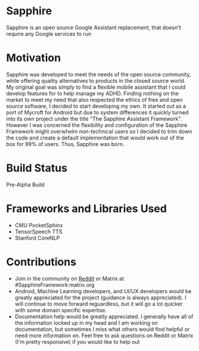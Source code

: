 # Sapphire
Sapphire is an open source Google Assistant replacement, that doesn't require any Google services to run

# Motivation
Sapphire was developed to meet the needs of the open source community, while offering quality alternatives to products in the closed source world. My original goal was simply to find a flexible mobile assistant that I could develop features for to help manage my ADHD. Finding nothing on the market to meet my need that also respected the ethics of free and open source software, I decided to start developing my own. It started out as a port of Mycroft for Android but due to system differences it quickly turned into its own project under the title "The Sapphire Assistant Framework". However I was concerned the flexibility and configuration of the Sapphire Framework might overwhelm non-technical users so I decided to trim down the code and create a default implementation that would work out of the box for 99% of users. Thus, Sapphire was born.

# Build Status
Pre-Alpha Build

# Frameworks and Libraries Used
* CMU PocketSphinx
* TensorSpeech TTS
* Stanford CoreNLP

# Contributions
* Join in the community on [Reddit](https://www.reddit.com/r/SapphireFramework) or Matrix at #SapphireFramework:matrix.org
* Android, Machine Learning developers, and UI/UX developers would be greatly appreciated for the project (guidance is always appreciated). I will continue to move forward reguardless, but it will go a lot quicker with some domain specific expertise.
* Documentation help would be greatly appreciated. I generally have all of the information locked up in my head and I am working on documentation, but sometimes I miss what others would find helpful or need more information on. Feel free to ask questions on Reddit or Matrix (I'm pretty responsive) if you would like to help out
